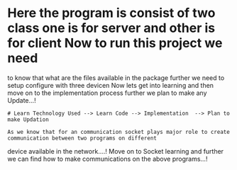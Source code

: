 # Here the program is consist of two class one is for server and other is for client Now to run this project we need 
to know that what are the files available in the package further we need to setup configure with three devicen Now lets 
get into learning and then move on to the implementation process further we plan to make any Update...! 


    # Learn Technology Used --> Learn Code --> Implementation  --> Plan to make Updation 

    As we know that for an communication socket plays major role to create communication between two programs on different 
device available in the network....!
    Move on to Socket learning and further we can find how to make communications on the above programs...!